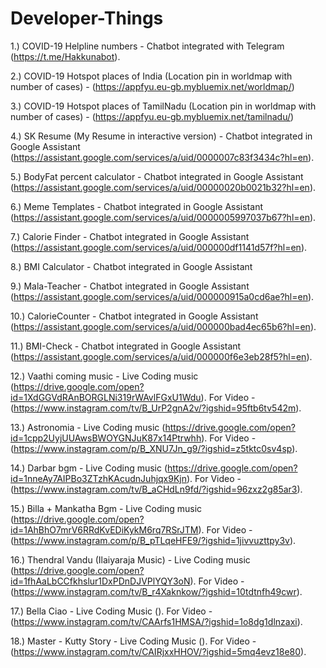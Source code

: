 # Developer-Things

1.) COVID-19 Helpline numbers - Chatbot integrated with Telegram (https://t.me/Hakkunabot).

2.) COVID-19 Hotspot places of India (Location pin in worldmap with number of cases) - (https://appfyu.eu-gb.mybluemix.net/worldmap/)

3.) COVID-19 Hotspot places of TamilNadu (Location pin in worldmap with number of cases) - (https://appfyu.eu-gb.mybluemix.net/tamilnadu/)

4.) SK Resume (My Resume in interactive version) - Chatbot integrated in Google Assistant (https://assistant.google.com/services/a/uid/0000007c83f3434c?hl=en).

5.) BodyFat percent calculator - Chatbot integrated in Google Assistant (https://assistant.google.com/services/a/uid/00000020b0021b32?hl=en).

6.) Meme Templates - Chatbot integrated in Google Assistant (https://assistant.google.com/services/a/uid/0000005997037b67?hl=en).

7.) Calorie Finder - Chatbot integrated in Google Assistant (https://assistant.google.com/services/a/uid/000000df1141d57f?hl=en).

8.) BMI Calculator - Chatbot integrated in Google Assistant

9.) Mala-Teacher - Chatbot integrated in Google Assistant (https://assistant.google.com/services/a/uid/000000915a0cd6ae?hl=en).

10.) CalorieCounter - Chatbot integrated in Google Assistant (https://assistant.google.com/services/a/uid/000000bad4ec65b6?hl=en).

11.) BMI-Check - Chatbot integrated in Google Assistant (https://assistant.google.com/services/a/uid/000000f6e3eb28f5?hl=en).

12.) Vaathi coming music - Live Coding music (https://drive.google.com/open?id=1XdGGVdRAnBORGLNi319rWAvlFGxU1Wdu). For Video - (https://www.instagram.com/tv/B_UrP2gnA2v/?igshid=95ftb6tv542m).

13.) Astronomia - Live Coding music (https://drive.google.com/open?id=1cpp2UyjUUAwsBWOYGNJuK87x14Ptrwhh). For Video - (https://www.instagram.com/p/B_XNU7Jn_g9/?igshid=z5tktc0sv4sp).

14.) Darbar bgm - Live Coding music (https://drive.google.com/open?id=1nneAy7AIPBo3ZTzhKAcudnJuhjqx9Kjn). For Video - (https://www.instagram.com/tv/B_aCHdLn9fd/?igshid=96zxz2g85ar3).

15.) Billa + Mankatha Bgm - Live Coding music (https://drive.google.com/open?id=1AhBhO7mrV6RRdKvEDiKykM6rq7RSrJTM). For Video - (https://www.instagram.com/p/B_pTLqeHFE9/?igshid=1jivvuzttpy3v).

16.) Thendral Vandu (Ilaiyaraja Music) - Live Coding music (https://drive.google.com/open?id=1fhAaLbCCfkhslur1DxPDnDJVPlYQY3oN). For Video - (https://www.instagram.com/tv/B_r4Xaknkow/?igshid=10tdtnfh49cwr).

17.) Bella Ciao - Live Coding Music (). For Video - (https://www.instagram.com/tv/CAArfs1HMSA/?igshid=1o8dg1dlnzaxi).

18.) Master - Kutty Story - Live Coding Music (). For Video - (https://www.instagram.com/tv/CAIRjxxHHOV/?igshid=5mq4evz18e80).

